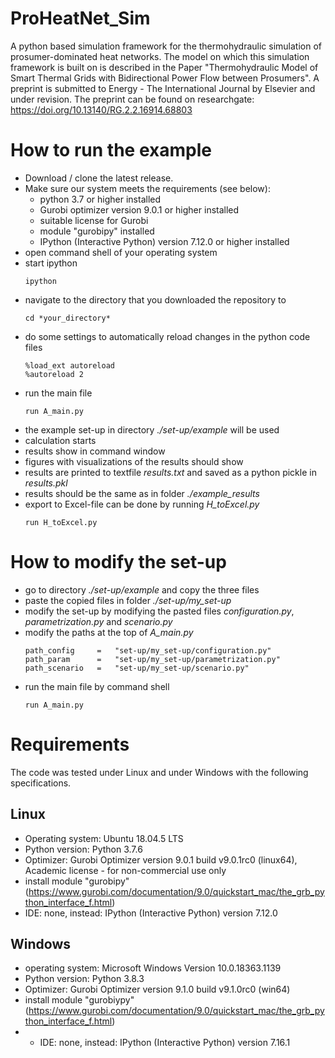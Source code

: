 # ProHeatNet_Sim
A python based simulation framework for the thermohydraulic simulation of prosumer-dominated heat networks.
The model on which this simulation framework is built on is described in the Paper "Thermohydraulic Model of Smart Thermal Grids with Bidirectional Power Flow between Prosumers". A preprint is submitted to Energy - The International Journal by Elsevier and under revision. The preprint can be found on researchgate: https://doi.org/10.13140/RG.2.2.16914.68803

# How to run the example
- Download / clone the latest release.
- Make sure our system meets the requirements (see below):
  - python 3.7 or higher installed
  - Gurobi optimizer version 9.0.1 or higher installed
  - suitable license for Gurobi
  - module "gurobipy" installed
  - IPython (Interactive Python) version 7.12.0 or higher installed
- open command shell of your operating system
- start ipython
  ```
  ipython
  ```
- navigate to the directory that you downloaded the repository to
  ```
  cd *your_directory*
  ```
- do some settings to automatically reload changes in the python code files
  ```
  %load_ext autoreload
  %autoreload 2
  ```
- run the main file
  ```
  run A_main.py
  ```
- the example set-up in directory *./set-up/example* will be used
- calculation starts
- results show in command window
- figures with visualizations of the results should show
- results are printed to textfile *results.txt* and saved as a python pickle in *results.pkl*
- results should be the same as in folder *./example_results*
- export to Excel-file can be done by running *H_toExcel.py*
  ```
  run H_toExcel.py
  ```

# How to modify the set-up
- go to directory *./set-up/example* and copy the three files
- paste the copied files in folder *./set-up/my_set-up*
- modify the set-up by modifying the pasted files *configuration.py*, *parametrization.py* and *scenario.py*
- modify the paths at the top of *A_main.py*
  ```
  path_config     =   "set-up/my_set-up/configuration.py"
  path_param      =   "set-up/my_set-up/parametrization.py" 
  path_scenario   =   "set-up/my_set-up/scenario.py"
  ```
- run the main file by command shell
  ```
  run A_main.py
  ```

# Requirements
The code was tested under Linux and under Windows with the following specifications.
## Linux
- Operating system: Ubuntu 18.04.5 LTS
- Python version: Python 3.7.6
- Optimizer: Gurobi Optimizer version 9.0.1 build v9.0.1rc0 (linux64), Academic license - for non-commercial use only
- install module "gurobipy" (https://www.gurobi.com/documentation/9.0/quickstart_mac/the_grb_python_interface_f.html)
- IDE: none, instead: IPython (Interactive Python) version 7.12.0
## Windows
- operating system: Microsoft Windows Version 10.0.18363.1139
- Python version: Python 3.8.3
- Optimizer: Gurobi Optimizer version 9.1.0 build v9.1.0rc0 (win64)
- install module "gurobiypy" (https://www.gurobi.com/documentation/9.0/quickstart_mac/the_grb_python_interface_f.html)
- - IDE: none, instead: IPython (Interactive Python) version 7.16.1
